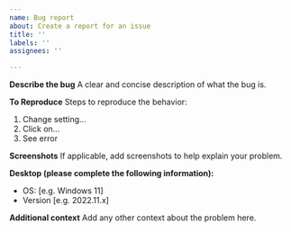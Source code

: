 ```yaml
---
name: Bug report
about: Create a report for an issue
title: ''
labels: ''
assignees: ''

---
```


**Describe the bug**
A clear and concise description of what the bug is.

**To Reproduce**
Steps to reproduce the behavior:
1. Change setting...
2. Click on...
3. See error

**Screenshots**
If applicable, add screenshots to help explain your problem.

**Desktop (please complete the following information):**
 - OS: [e.g. Windows 11]
 - Version [e.g. 2022.11.x]

**Additional context**
Add any other context about the problem here.
